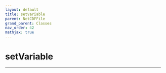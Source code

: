 ```yaml
---
layout: default
title: setVariable
parent: NetCDFFile
grand_parent: Classes
nav_order: 42
mathjax: true
---
```


#  setVariable




---

